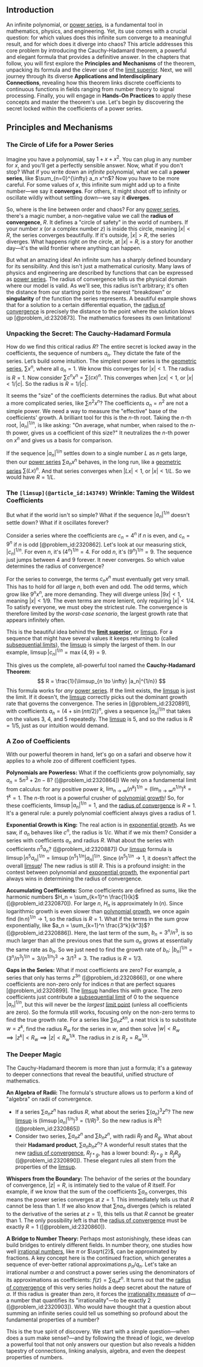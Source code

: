 ## Introduction
An infinite polynomial, or [power series](@article_id:146342), is a fundamental tool in mathematics, physics, and engineering. Yet, its use comes with a crucial question: for which values does this infinite sum converge to a meaningful result, and for which does it diverge into chaos? This article addresses this core problem by introducing the Cauchy-Hadamard theorem, a powerful and elegant formula that provides a definitive answer. In the chapters that follow, you will first explore the **Principles and Mechanisms** of the theorem, unpacking its formula and the clever use of the [limit superior](@article_id:136283). Next, we will journey through its diverse **Applications and Interdisciplinary Connections**, revealing how this theorem links discrete coefficients to continuous functions in fields ranging from number theory to signal processing. Finally, you will engage in **Hands-On Practices** to apply these concepts and master the theorem's use. Let's begin by discovering the secret locked within the coefficients of a power series.

## Principles and Mechanisms

### The Circle of Life for a Power Series

Imagine you have a polynomial, say $1+x+x^2$. You can plug in any number for $x$, and you'll get a perfectly sensible answer. Now, what if you don't stop? What if you write down an *infinite* polynomial, what we call a **power series**, like $\sum_{n=0}^{\infty} a_n x^n$? Now you have to be more careful. For some values of $x$, this infinite sum might add up to a finite number—we say it **converges**. For others, it might shoot off to infinity or oscillate wildly without settling down—we say it **diverges**.

So, where is the line between order and chaos? For any [power series](@article_id:146342), there's a magic number, a non-negative value we call the **radius of convergence**, $R$. It defines a "circle of safety" in the world of numbers. If your number $x$ (or a complex number $z$) is inside this circle, meaning $|x| < R$, the series converges beautifully. If it's outside, $|x| > R$, the series diverges. What happens right *on* the circle, at $|x| = R$, is a story for another day—it's the wild frontier where anything can happen.

But what an amazing idea! An infinite sum has a sharply defined boundary for its sensibility. And this isn't just a mathematical curiosity. Many laws of physics and engineering are described by functions that can be expressed as [power series](@article_id:146342). The radius of convergence tells us the physical domain where our model is valid. As we'll see, this radius isn't arbitrary; it's often the distance from our starting point to the nearest "breakdown" or **singularity** of the function the series represents. A beautiful example shows that for a solution to a certain differential equation, the [radius of convergence](@article_id:142644) is precisely the distance to the point where the solution blows up [@problem_id:2320873]. The mathematics foresees its own limitations!

### Unpacking the Secret: The Cauchy-Hadamard Formula

How do we find this critical radius $R$? The entire secret is locked away in the coefficients, the sequence of numbers $a_n$. They dictate the fate of the series. Let’s build some intuition. The simplest power series is the [geometric series](@article_id:157996), $\sum x^n$, where all $a_n=1$. We know this converges for $|x|<1$. The radius is $R=1$. Now consider $\sum c^n x^n = \sum (cx)^n$. This converges when $|cx|<1$, or $|x| < 1/|c|$. So the radius is $R=1/|c|$.

It seems the "size" of the coefficients determines the radius. But what about a more complicated series, like $\sum n^2 x^n$? The coefficients $a_n = n^2$ are not a simple power. We need a way to measure the "effective" base of the coefficients' growth. A brilliant tool for this is the $n$-th root. Taking the $n$-th root, $|a_n|^{1/n}$, is like asking: "On average, what number, when raised to the $n$-th power, gives us a coefficient of this size?" It neutralizes the $n$-th power on $x^n$ and gives us a basis for comparison.

If the sequence $|a_n|^{1/n}$ settles down to a single number $L$ as $n$ gets large, then our [power series](@article_id:146342) $\sum a_n x^n$ behaves, in the long run, like a [geometric series](@article_id:157996) $\sum (L x)^n$. And that series converges when $|Lx|<1$, or $|x| < 1/L$. So we would have $R=1/L$.

### The `[limsup](@article_id:143749)` Wrinkle: Taming the Wildest Coefficients

But what if the world isn't so simple? What if the sequence $|a_n|^{1/n}$ doesn't settle down? What if it oscillates forever?

Consider a series where the coefficients are $c_n = 4^n$ if $n$ is even, and $c_n = 9^n$ if $n$ is odd [@problem_id:2320862]. Let's look at our measuring stick, $|c_n|^{1/n}$. For even $n$, it's $(4^n)^{1/n} = 4$. For odd $n$, it's $(9^n)^{1/n} = 9$. The sequence just jumps between 4 and 9 forever. It never converges. So which value determines the radius of convergence?

For the series to converge, the terms $c_n x^n$ must eventually get very small. This has to hold for *all* large $n$, both even and odd. The odd terms, which grow like $9^n x^n$, are more demanding. They will diverge unless $|9x|<1$, meaning $|x| < 1/9$. The even terms are more lenient, only requiring $|x| < 1/4$. To satisfy everyone, we must obey the strictest rule. The convergence is therefore limited by the *worst-case scenario*, the largest growth rate that appears infinitely often.

This is the beautiful idea behind the **[limit superior](@article_id:136283)**, or [limsup](@article_id:143749). For a sequence that might have several values it keeps returning to (called [subsequential limits](@article_id:138553)), the [limsup](@article_id:143749) is simply the largest of them. In our example, $\limsup |c_n|^{1/n} = \max\{4, 9\} = 9$.

This gives us the complete, all-powerful tool named the **Cauchy-Hadamard Theorem**:
$$ R = \frac{1}{\limsup_{n \to \infty} |a_n|^{1/n}} $$
This formula works for *any* [power series](@article_id:146342). If the limit exists, the [limsup](@article_id:143749) is just the limit. If it doesn't, the [limsup](@article_id:143749) correctly picks out the dominant growth rate that governs the convergence. The series in [@problem_id:2320891], with coefficients $a_n = (4 + \sin(n\pi/2))^n$, gives a sequence $|a_n|^{1/n}$ that takes on the values 3, 4, and 5 repeatedly. The [limsup](@article_id:143749) is 5, and so the radius is $R=1/5$, just as our intuition would demand.

### A Zoo of Coefficients

With our powerful theorem in hand, let's go on a safari and observe how it applies to a whole zoo of different coefficient types.

**Polynomials are Powerless:** What if the coefficients grow polynomially, say $a_n = 5n^3 + 2n - 8$? ([@problem_id:2320864]) We rely on a fundamental limit from calculus: for any positive power $k$, $\lim_{n \to \infty} (n^k)^{1/n} = (\lim_{n \to \infty} n^{1/n})^k = 1^k = 1$. The $n$-th root is a powerful crusher of [polynomial growth](@article_id:176592)! So, for these coefficients, $\limsup |a_n|^{1/n} = 1$, and the [radius of convergence](@article_id:142644) is $R=1$. It's a general rule: a purely polynomial coefficient always gives a radius of 1.

**Exponential Growth is King:** The real action is in [exponential growth](@article_id:141375). As we saw, if $a_n$ behaves like $c^n$, the radius is $1/c$. What if we mix them? Consider a series with coefficients $a_n$ and radius $R$. What about the series with coefficients $n^5 a_n$? ([@problem_id:2320887]) Our [limsup](@article_id:143749) formula is $\limsup |n^5 a_n|^{1/n} = \limsup (n^5)^{1/n} |a_n|^{1/n}$. Since $(n^5)^{1/n} \to 1$, it doesn't affect the overall [limsup](@article_id:143749)! The new radius is still $R$. This is a profound insight: in the contest between polynomial and [exponential growth](@article_id:141375), the exponential part always wins in determining the radius of convergence.

**Accumulating Coefficients:** Some coefficients are defined as sums, like the harmonic numbers $H_n = \sum_{k=1}^n \frac{1}{k}$ ([@problem_id:2320870]). For large $n$, $H_n$ is approximately $\ln(n)$. Since logarithmic growth is even slower than [polynomial growth](@article_id:176592), we once again find $(\ln n)^{1/n} \to 1$, so the radius is $R=1$. What if the terms in the sum grow exponentially, like $a_n = \sum_{k=1}^n \frac{3^k}{k^3}$? ([@problem_id:2320886]). Here, the last term of the sum, $b_n = 3^n/n^3$, is so much larger than all the previous ones that the sum $a_n$ grows at essentially the same rate as $b_n$. So we just need to find the growth rate of $b_n$: $|b_n|^{1/n} = (3^n/n^3)^{1/n} = 3/(n^{1/n})^3 \to 3/1^3 = 3$. The radius is $R=1/3$.

**Gaps in the Series:** What if most coefficients are zero? For example, a series that only has terms $z^{3n}$ ([@problem_id:2320866]), or one where coefficients are non-zero only for indices $n$ that are perfect squares [@problem_id:2320899]. The [limsup](@article_id:143749) handles this with grace. The zero coefficients just contribute a [subsequential limit](@article_id:138674) of 0 to the sequence $|a_n|^{1/n}$, but this will never be the *largest* [limit point](@article_id:135778) (unless all coefficients are zero). So the formula still works, focusing only on the non-zero terms to find the true growth rate. For a series like $\sum a_n z^{kn}$, a neat trick is to substitute $w=z^k$, find the radius $R_w$ for the series in $w$, and then solve $|w| < R_w \implies |z^k| < R_w \implies |z| < R_w^{1/k}$. The radius in $z$ is $R_z = R_w^{1/k}$.

### The Deeper Magic

The Cauchy-Hadamard theorem is more than just a formula; it's a gateway to deeper connections that reveal the beautiful, unified structure of mathematics.

**An Algebra of Radii:** The formula's structure allows us to perform a kind of "algebra" on radii of convergence.
- If a series $\sum a_n z^n$ has radius $R$, what about the series $\sum (a_n)^3 z^n$? The new [limsup](@article_id:143749) is $(\limsup |a_n|^{1/n})^3 = (1/R)^3$. So the new radius is $R^3$! ([@problem_id:2320865])
- Consider two series, $\sum a_n z^n$ and $\sum b_n z^n$, with radii $R_f$ and $R_g$. What about their **Hadamard product**, $\sum a_n b_n z^n$? A wonderful result states that the new [radius of convergence](@article_id:142644), $R_{f*g}$, has a lower bound: $R_{f*g} \ge R_f R_g$ ([@problem_id:2320890]). These elegant rules all stem from the properties of the [limsup](@article_id:143749).

**Whispers from the Boundary:** The behavior of the series *at* the boundary of convergence, $|z|=R$, is intimately tied to the value of $R$ itself. For example, if we know that the sum of the coefficients $\sum a_n$ converges, this means the power series converges at $z=1$. This immediately tells us that $R$ cannot be less than 1. If we also know that $\sum n a_n$ diverges (which is related to the derivative of the series at $z=1$), this tells us that $R$ cannot be greater than 1. The only possibility left is that the [radius of convergence](@article_id:142644) must be exactly $R=1$ ([@problem_id:2320860]).

**A Bridge to Number Theory:** Perhaps most astonishingly, these ideas can build bridges to entirely different fields. In number theory, one studies how well [irrational numbers](@article_id:157826), like $\pi$ or $\sqrt{2}$, can be approximated by fractions. A key concept here is the continued fraction, which generates a sequence of ever-better rational approximations $p_n/q_n$. Let's take an irrational number $\alpha$ and construct a power series using the denominators of its approximations as coefficients: $f(z) = \sum q_n z^n$. It turns out that the [radius of convergence](@article_id:142644) of this very series holds a deep secret about the nature of $\alpha$. If this radius is greater than zero, it forces the [irrationality measure](@article_id:180386) of $\alpha$—a number that quantifies its "irrationality"—to be exactly 2 ([@problem_id:2320903]). Who would have thought that a question about summing an infinite series could tell us something so profound about the fundamental properties of a number?

This is the true spirit of discovery. We start with a simple question—when does a sum make sense?—and by following the thread of logic, we develop a powerful tool that not only answers our question but also reveals a hidden tapestry of connections, linking analysis, algebra, and even the deepest properties of numbers.